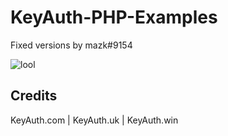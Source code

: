 # KeyAuth-PHP-Examples
Fixed versions by mazk#9154

![lool](https://i.imgur.com/qisbeoj.png)

## **Credits**
KeyAuth.com | KeyAuth.uk | KeyAuth.win
